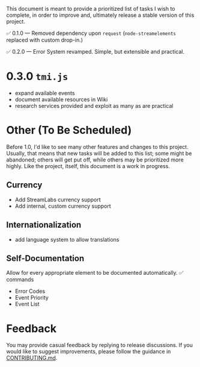 This document is meant to provide a prioritized list of tasks I wish to complete, in order to improve and, ultimately release a stable version of this project.

✅ 0.1.0 — Removed dependency upon `request` (`node-streamelements` replaced with custom drop-in.)

✅ 0.2.0 — Error System revamped. Simple, but extensible and practical.

# 0.3.0 `tmi.js`
- expand available events
- document available resources in Wiki
- research services provided and exploit as many as are practical

# Other (To Be Scheduled)

Before 1.0, I'd like to see many other features and changes to this project. Usually, that means that new tasks will be added to this list; some might be abandoned; others will get put off, while others may be prioritized more highly. Like the project, itself, this document is a work in progress.

## Currency

- Add StreamLabs currency support
- Add internal, custom currency support

## Internationalization
- add language system to allow translations

## Self-Documentation

Allow for every appropriate element to be documented automatically.
✅ commands
- Error Codes
- Event Priority
- Event List

# Feedback

You may provide casual feedback by replying to release discussions. If you would like to suggest improvements, please follow the guidance in [CONTRIBUTING.md](https://github.com/WildcardSearch/twitch-chat-bot/blob/main/CONTRIBUTING.md).